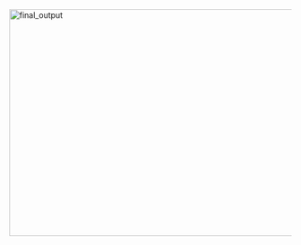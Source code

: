 <img width="512" height="406" alt="final_output" src="https://github.com/user-attachments/assets/50623ba5-7667-41eb-a238-b539e7673271" />
